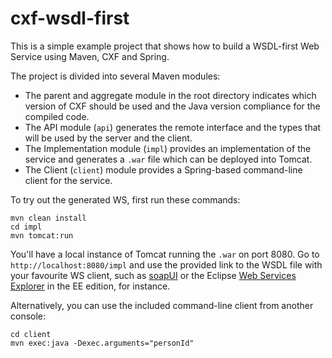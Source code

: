 cxf-wsdl-first
==============

This is a simple example project that shows how to build a WSDL-first Web Service using Maven, CXF and Spring.

The project is divided into several Maven modules:

- The parent and aggregate module in the root directory indicates which version of CXF should be used and the Java version compliance for the compiled code.
- The API module (`api`) generates the remote interface and the types that will be used by the server and the client.
- The Implementation module (`impl`) provides an implementation of the service and generates a `.war` file which can be deployed into Tomcat.
- The Client (`client`) module provides a Spring-based command-line client for the service.

To try out the generated WS, first run these commands:

    mvn clean install
    cd impl
    mvn tomcat:run

You'll have a local instance of Tomcat running the `.war` on port 8080. Go to `http://localhost:8080/impl` and use the provided link to the WSDL file with your favourite WS client, such as [soapUI](http://www.soapui.org/) or the Eclipse [Web Services Explorer](http://help.eclipse.org/juno/index.jsp?topic=%2Forg.eclipse.jst.ws.consumption.ui.doc.user%2Ftasks%2Ftstrtexp.html) in the EE edition, for instance.

Alternatively, you can use the included command-line client from another console:

    cd client
    mvn exec:java -Dexec.arguments="personId"
